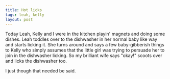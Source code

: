 ```yaml
---
title: Hot licks
tags: leah, kelly
layout: post
---
```

Today Leah, Kelly and I were in the kitchen playin' magnets and doing some dishes.  Leah toddles over to the dishwasher in her normal baby like way and starts licking it.  She turns around and says a few baby-gibberish things to Kelly who simply assumes that the little girl was trying to persuade her to join in the dishwasher licking. So my brilliant wife says "okay!" scoots over and licks the dishwasher too.



I just though that needed be said.
